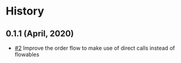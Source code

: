 History
=======

0.1.1 (April, 2020)
-------------------------

* [#2](https://github.com/keyko-io/nevermind-sdk-java/issues/2) Improve the order flow to make use of direct calls instead of flowables
 